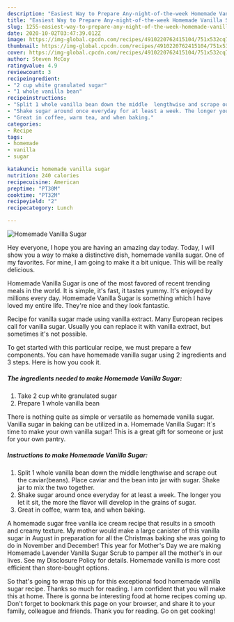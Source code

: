 ```yaml
---
description: "Easiest Way to Prepare Any-night-of-the-week Homemade Vanilla Sugar"
title: "Easiest Way to Prepare Any-night-of-the-week Homemade Vanilla Sugar"
slug: 1255-easiest-way-to-prepare-any-night-of-the-week-homemade-vanilla-sugar
date: 2020-10-02T03:47:39.012Z
image: https://img-global.cpcdn.com/recipes/4910220762415104/751x532cq70/homemade-vanilla-sugar-recipe-main-photo.jpg
thumbnail: https://img-global.cpcdn.com/recipes/4910220762415104/751x532cq70/homemade-vanilla-sugar-recipe-main-photo.jpg
cover: https://img-global.cpcdn.com/recipes/4910220762415104/751x532cq70/homemade-vanilla-sugar-recipe-main-photo.jpg
author: Steven McCoy
ratingvalue: 4.9
reviewcount: 3
recipeingredient:
- "2 cup white granulated sugar"
- "1 whole vanilla bean"
recipeinstructions:
- "Split 1 whole vanilla bean down the middle  lengthwise and scrape out the caviar(beans). Place caviar and the bean into jar with sugar. Shake jar to mix the two together."
- "Shake sugar around once everyday for at least a week. The longer you let it sit, the more the flavor will develop in the grains of sugar."
- "Great in coffee, warm tea, and when baking."
categories:
- Recipe
tags:
- homemade
- vanilla
- sugar

katakunci: homemade vanilla sugar 
nutrition: 240 calories
recipecuisine: American
preptime: "PT30M"
cooktime: "PT32M"
recipeyield: "2"
recipecategory: Lunch

---
```



![Homemade Vanilla Sugar](https://img-global.cpcdn.com/recipes/4910220762415104/751x532cq70/homemade-vanilla-sugar-recipe-main-photo.jpg)

Hey everyone, I hope you are having an amazing day today. Today, I will show you a way to make a distinctive dish, homemade vanilla sugar. One of my favorites. For mine, I am going to make it a bit unique. This will be really delicious.

Homemade Vanilla Sugar is one of the most favored of recent trending meals in the world. It is simple, it's fast, it tastes yummy. It's enjoyed by millions every day. Homemade Vanilla Sugar is something which I have loved my entire life. They're nice and they look fantastic.

Recipe for vanilla sugar made using vanilla extract. Many European recipes call for vanilla sugar. Usually you can replace it with vanilla extract, but sometimes it&#39;s not possible.


To get started with this particular recipe, we must prepare a few components. You can have homemade vanilla sugar using 2 ingredients and 3 steps. Here is how you cook it.

<!--inarticleads1-->

##### The ingredients needed to make Homemade Vanilla Sugar:

1. Take 2 cup white granulated sugar
1. Prepare 1 whole vanilla bean


There is nothing quite as simple or versatile as homemade vanilla sugar. Vanilla sugar in baking can be utilized in a. Homemade Vanilla Sugar: It´s time to make your own vanilla sugar! This is a great gift for someone or just for your own pantry. 

<!--inarticleads2-->

##### Instructions to make Homemade Vanilla Sugar:

1. Split 1 whole vanilla bean down the middle  lengthwise and scrape out the caviar(beans). Place caviar and the bean into jar with sugar. Shake jar to mix the two together.
1. Shake sugar around once everyday for at least a week. The longer you let it sit, the more the flavor will develop in the grains of sugar.
1. Great in coffee, warm tea, and when baking.


A homemade sugar free vanilla ice cream recipe that results in a smooth and creamy texture. My mother would make a large canister of this vanilla sugar in August in preparation for all the Christmas baking she was going to do in November and December! This year for Mother&#39;s Day we are making Homemade Lavender Vanilla Sugar Scrub to pamper all the mother&#39;s in our lives. See my Disclosure Policy for details. Homemade vanilla is more cost efficient than store-bought options. 

So that's going to wrap this up for this exceptional food homemade vanilla sugar recipe. Thanks so much for reading. I am confident that you will make this at home. There is gonna be interesting food at home recipes coming up. Don't forget to bookmark this page on your browser, and share it to your family, colleague and friends. Thank you for reading. Go on get cooking!
